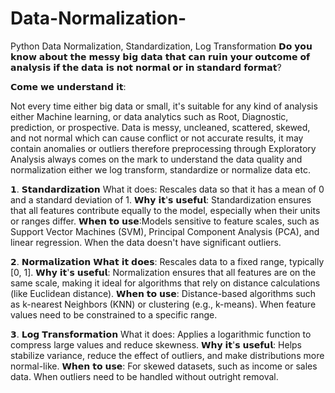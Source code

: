# Data-Normalization-
Python Data Normalization, Standardization, Log Transformation
𝗗𝗼 𝘆𝗼𝘂 𝗸𝗻𝗼𝘄 𝗮𝗯𝗼𝘂𝘁 𝘁𝗵𝗲 𝗺𝗲𝘀𝘀𝘆 𝗯𝗶𝗴 𝗱𝗮𝘁𝗮 𝘁𝗵𝗮𝘁 𝗰𝗮𝗻 𝗿𝘂𝗶𝗻 𝘆𝗼𝘂𝗿 𝗼𝘂𝘁𝗰𝗼𝗺𝗲 𝗼𝗳 𝗮𝗻𝗮𝗹𝘆𝘀𝗶𝘀 𝗶𝗳 𝘁𝗵𝗲 𝗱𝗮𝘁𝗮 𝗶𝘀 𝗻𝗼𝘁 𝗻𝗼𝗿𝗺𝗮𝗹 𝗼𝗿 𝗶𝗻 𝘀𝘁𝗮𝗻𝗱𝗮𝗿𝗱 𝗳𝗼𝗿𝗺𝗮𝘁?

𝗖𝗼𝗺𝗲 𝘄𝗲 𝘂𝗻𝗱𝗲𝗿𝘀𝘁𝗮𝗻𝗱 𝗶𝘁:

Not every time either big data or small, it's suitable for any kind of analysis either Machine learning, or data analytics such as Root, Diagnostic, prediction, or prospective. Data is messy, uncleaned, scattered, skewed, and not normal which can cause conflict or not accurate results, it may contain anomalies or outliers therefore preprocessing through Exploratory Analysis always comes on the mark to understand the data quality and normalization either we log transform, standardize or normalize data etc.

𝟭. 𝗦𝘁𝗮𝗻𝗱𝗮𝗿𝗱𝗶𝘇𝗮𝘁𝗶𝗼𝗻
What it does: Rescales data so that it has a mean of 0 and a standard deviation of 1.
𝗪𝗵𝘆 𝗶𝘁'𝘀 𝘂𝘀𝗲𝗳𝘂𝗹: Standardization ensures that all features contribute equally to the model, especially when their units or ranges differ.
𝗪𝗵𝗲𝗻 𝘁𝗼 𝘂𝘀𝗲:Models sensitive to feature scales, such as Support Vector Machines (SVM), Principal Component Analysis (PCA), and linear regression.
When the data doesn't have significant outliers.

𝟮. 𝗡𝗼𝗿𝗺𝗮𝗹𝗶𝘇𝗮𝘁𝗶𝗼𝗻
𝗪𝗵𝗮𝘁 𝗶𝘁 𝗱𝗼𝗲𝘀: Rescales data to a fixed range, typically [0, 1].
𝗪𝗵𝘆 𝗶𝘁'𝘀 𝘂𝘀𝗲𝗳𝘂𝗹: Normalization ensures that all features are on the same scale, making it ideal for algorithms that rely on distance calculations (like Euclidean distance).
𝗪𝗵𝗲𝗻 𝘁𝗼 𝘂𝘀𝗲: Distance-based algorithms such as k-nearest Neighbors (KNN) or clustering (e.g., k-means).
When feature values need to be constrained to a specific range.

𝟯. 𝗟𝗼𝗴 𝗧𝗿𝗮𝗻𝘀𝗳𝗼𝗿𝗺𝗮𝘁𝗶𝗼𝗻
What it does: Applies a logarithmic function to compress large values and reduce skewness.
𝗪𝗵𝘆 𝗶𝘁'𝘀 𝘂𝘀𝗲𝗳𝘂𝗹: Helps stabilize variance, reduce the effect of outliers, and make distributions more normal-like.
𝗪𝗵𝗲𝗻 𝘁𝗼 𝘂𝘀𝗲: For skewed datasets, such as income or sales data.
When outliers need to be handled without outright removal.
